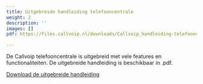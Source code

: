 ```yaml
---
title: Uitgebreide handleiding telefooncentrale
weight: 2
description: ''
images: []
pdf: https://files.callvoip.nl/downloads/Callvoip_handleiding-telefooncentrale.pdf

---
```

De Callvoip telefooncentrale is uitgebreid met vele features en functionaliteiten. De uitgebreide handleiding is beschikbaar in .pdf.

<a href="https://files.callvoip.nl/downloads/Callvoip_handleiding-telefooncentrale.pdf" _target="_blank" class="button">Download de uitgebreide handleiding</a>
